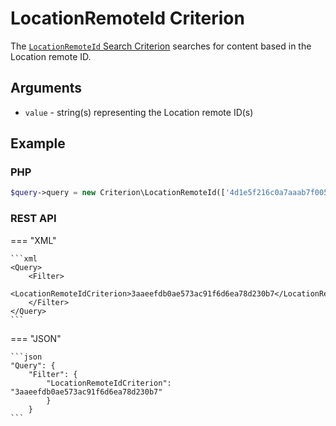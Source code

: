 # LocationRemoteId Criterion

The [`LocationRemoteId` Search Criterion](https://github.com/ibexa/core/blob/main/src/contracts/Repository/Values/Content/Query/Criterion/LocationRemoteId.php)
searches for content based in the Location remote ID.

## Arguments

- `value` - string(s) representing the Location remote ID(s)

## Example

### PHP

``` php
$query->query = new Criterion\LocationRemoteId(['4d1e5f216c0a7aaab7f005ffd4b6a8a8', 'b81ef3e62b514188bfddd2a80d447d34']);
```

### REST API

=== "XML"

    ```xml
    <Query>
        <Filter>
            <LocationRemoteIdCriterion>3aaeefdb0ae573ac91f6d6ea78d230b7</LocationRemoteIdCriterion>
        </Filter>
    </Query>
    ```

=== "JSON"

    ```json
    "Query": {
        "Filter": {
            "LocationRemoteIdCriterion": "3aaeefdb0ae573ac91f6d6ea78d230b7"
            }
        }
    ```